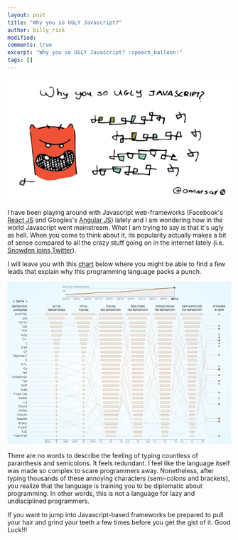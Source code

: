```yaml
---
layout: post
title: "Why you so UGLY Javascript?"
author: billy_rick
modified:
comments: true
excerpt: "Why you so UGLY Javascript? :speech_balloon:"
tags: []
---
```


![alt text](https://github.com/omarsar/omarsar.github.io/blob/master/images/javascript.png?raw=true "Javascript")


I have been playing around with Javascript web-frameworks (Facebook's [React JS](https://facebook.github.io/react/) and Googles's [Angular JS](https://angularjs.org/)) lately and I am wondering how in the world Javascript went mainstream. What I am trying to say is that it's ugly as hell. When you come to think about it, its popularity actually makes a bit of sense compared to all the crazy stuff going on in the internet lately (i.e. [Snowden joins Twitter](http://www.theguardian.com/us-news/2015/sep/29/edward-snowden-joins-twitter)). 


I will leave you with this [chart](http://githut.info) below where you might be able to find a few leads that explain why this programming language packs a punch.


![alt text](https://github.com/omarsar/omarsar.github.io/blob/master/images/github-languages.jpg?raw=true "Javascript Github Rank")


There are no words to describe the feeling of typing countless of paranthesis and semicolons. It feels redundant. I feel like the language itself was made so complex to scare programmers away. Nonetheless, after typing thousands of these annoying characters (semi-colons and brackets), you realize that the language is training you to be diplomatic about programming. In other words, this is not a language for lazy and undisciplined programmers. 


If you want to jump into Javascript-based frameworks be prepared to pull your hair and grind your teeth a few times before you get the gist of it. Good Luck!!!

 